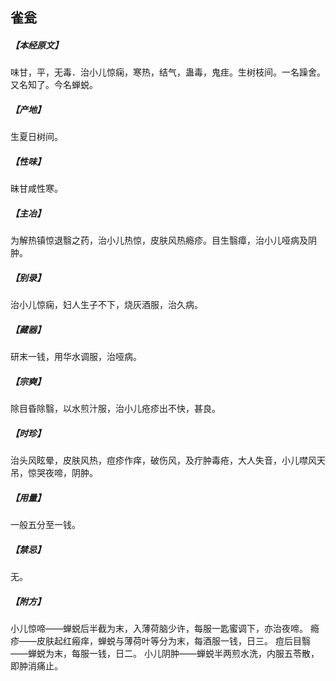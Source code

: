 ## 雀瓮

##### 【本经原文】
味甘，平，无毒．治小儿惊痫，寒热，结气，蛊毒，鬼疰。生树枝间。一名躁舍。又名知了。今名蝉蜕。
##### 【产地】
生夏日树间。
##### 【性味】
昧甘咸性寒。
##### 【主冶】
为解热镇惊退翳之药，治小儿热惊，皮肤风热瘾疹。目生翳瘴，治小儿哑病及阴肿。
##### 【别录】
治小儿惊痫，妇人生子不下，烧灰酒服，治久病。
##### 【藏器】
研末一钱，用华水调服，治哑病。
##### 【宗奭】
除目昏除翳，以水煎汁服，治小儿疮疹出不快，甚良。
##### 【时珍】
治头风眩晕，皮肤风热，痘疹作痒，破伤风，及疔肿毒疮，大人失音，小儿噤风天吊，惊哭夜啼，阴肿。
##### 【用量】
一般五分至一钱。
##### 【禁忌】
无。
##### 【附方】
小儿惊啼——蝉蜕后半截为末，入薄荷脑少许，每服一匙蜜调下，亦治夜啼。
瘾疹——皮肤起红瘢痒，蝉蜕与薄荷叶等分为末，每酒服一钱，日三。
痘后目翳——蝉蜕为末，每服一钱，日二。
小儿阴肿——蝉蜕半两煎水洗，内服五苓散，即肿消痛止。
